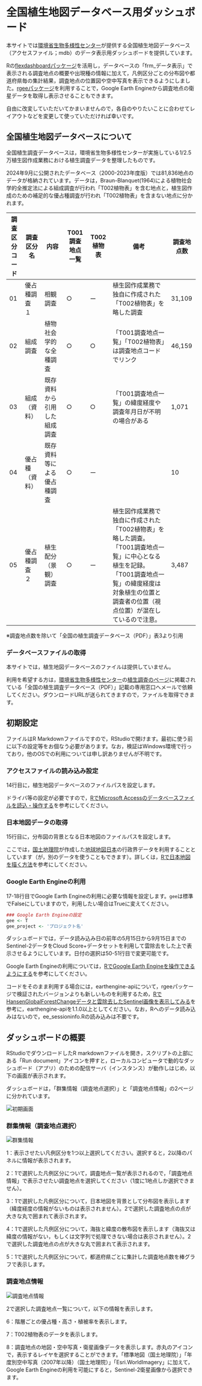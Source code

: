 # 全国植生地図データベース用ダッシュボード
本サイトでは<a href="https://www.biodic.go.jp/">環境省生物多様性センター</a>が提供する全国植生地図データベース（アクセスファイル；mdb）のデータ表示用ダッシュボードを提供しています。

Rの<a href="https://pkgs.rstudio.com/flexdashboard/">flexdashboardパッケージ</a>を活用し，データベースの「frm_データ表示」で表示される調査地点の概要や出現種の情報に加えて，凡例区分ごとの分布図や都道府県毎の集計結果，調査地点の位置図や空中写真を表示できるようにしました。<a href="https://github.com/r-spatial/rgee">rgeeパッケージ</a>を利用することで，Google Earth Engineから調査地点の衛星データを取得し表示させることもできます。

自由に改変していただいてかまいませんので，各自のやりたいことに合わせてレイアウトなどを変更して使っていただければ幸いです。

## 全国植生地図データベースについて
全国植生調査データベースは，環境省生物多様性センターが実施している1/2.5万植生図作成業務における植生調査データを整理したものです。

2024年9月に公開されたデータベース（2000-2023年度版）では81,836地点のデータが格納されています。データは，Braun-Blanquet(1964)による植物社会学的全推定法による組成調査が行われ「T002植物表」を含む地点と，植生図作成のための補足的な優占種調査が行われ「T002植物表」を含まない地点に分かれます。

| 調査区分コード | 調査区分名 | 内容 | T001調査地点一覧 | T002植物表 | 備考 | 調査地点数 |
| -- | -------------- | --------| -------------- | ---------- | ---- | --------- |
| 01 | 優占種調査　１ | 相観調査 | ○ | ー | 植生図作成業務で独自に作成された「T002植物表」を略した調査 | 31,109 |
| 02 | 組成調査  | 植物社会学的な全種調査 | ○ | ○ | 「T001調査地点一覧」「T002植物表」は調査地点コードでリンク | 46,159 |
| 03 | 組成（資料） | 既存資料から引用した組成調査 | ○ | ○ | 「T001調査地点一覧」の緯度経度や調査年月日が不明の場合がある | 1,071 |
| 04 | 優占種（資料） | 既存資料等による優占種調査 | ○ | ー |  | 10 |
| 05 | 優占種調査　２ | 植生配分（景観）調査 | ○ | ー | 植生図作成業務で独自に作成された「T002植物表」を略した調査。「T001調査地点一覧」に中心となる植生を記録。「T001調査地点一覧」の緯度経度は対象植生の位置と調査者の位置（視点位置）が混在しているので注意。 | 3,487 |

※調査地点数を除いて「全国の植生調査データベース（PDF）」表3より引用

### データベースファイルの取得
本サイトでは，植生地図データベースのファイルは提供していません。

利用を希望する方は，<a href="https://www.biodic.go.jp/">環境省生物多様性センター</a>の<a href="http://gis.biodic.go.jp/webgis/sc-006.html">植生調査のページ</a>に掲載されている「全国の植生調査データベース（PDF）」記載の専用窓口へメールで依頼してください。ダウンロードURLが送られてきますので，ファイルを取得できます。

## 初期設定
ファイルはR Markdownファイルですので，RStudioで開けます。最初に使う前に以下の設定等をお個なう必要があります。なお，検証はWindows環境で行っており，他のOSでの利用については申し訳ありませんが不明です。
### アクセスファイルの読み込み設定
14行目に，植生地図データベースのファイルパスを設定します。

ドライバ等の設定が必要ですので，<a href="https://zenn.dev/carook/articles/carook-zenn-r-access">RでMicrosoft Accessのデータベースファイルを読込・操作する</a>を参考にしてください。

### 日本地図データの取得
15行目に，分布図の背景となる日本地図のファイルパスを設定します。

ここでは，<a href="https://www.gsi.go.jp/top.html">国土地理院</a>が作成した<a href="https://www.gsi.go.jp/kankyochiri/gm_jpn.html">地球地図日本</a>の行政界データを利用することとしています（が，別のデータを使うこともできます）。詳しくは，<a href="https://zenn.dev/carook/articles/carook-zenn-r-mapjapan#ベクタ境界データの利用（tmap，ggplot2）">Rで日本地図を描く方法</a>を参考にしてください。

### Google Earth Engineの利用
17-18行目でGoogle Earth Engineの利用に必要な情報を設定します。```gee```は標準でFalseにしていますので，利用したい場合はTrueに変えてください。

```R
### Google Earth Engineの設定
gee <- T
gee_project <- 'プロジェクト名'
```
ダッシュボードでは，データ読み込み日の前年の5月15日から9月15日までのSentinel-2データをCloud Score+データセットを利用して雲除去をした上で表示させるようにしています。日付の選択は50-51行目で変更可能です。

Google Earth Engineの利用については，<a href="https://zenn.dev/carook/articles/carook-zenn-r-rgee01">RでGoogle Earth Engineを操作できるようにする</a>を参考にしてください。

コードをそのまま利用する場合には，earthengine-apiについて，rgeeパッケージで検証されたバージョンよりも新しいものを利用するため，<a href="https://zenn.dev/carook/articles/carook-zenn-r-rgee07">RでHansenGlobalForestChangeデータと雲除去したSentinel画像を表示してみる</a>を参考に，earthengine-apiを1.1.0以上としてください。なお，Rへのデータ読み込みはないので，ee_sessioninfo.Rの読み込みは不要です。

## ダッシュボードの概要

RStudioでダウンロードしたR markdownファイルを開き，スクリプトの上部にある「Run document」アイコンを押すと，ローカルコンピュータで動的なダッシュボード（アプリ）のための配信サーバ（インスタンス）が動作しはじめ，以下の画面が表示されます。

ダッシュボードは，「群集情報（調査地点選択）」と「調査地点情報」の2ページに分かれています。

![初期画面](./vegsurveydb_dashboard-1.png)

### 群集情報（調査地点選択）
![群集情報](./vegsurveydb_dashboard-2.png)

1：表示させたい凡例区分を1つ以上選択してください。選択すると，2以降のパネルに情報が表示されます。

2：1で選択した凡例区分について，調査地点一覧が表示されるので，「調査地点情報」で表示させたい調査地点を選択してください（1度に1地点しか選択できません）。

3：1で選択した凡例区分について，日本地図を背景として分布図を表示します（緯度経度の情報がないものは表示されません）。2で選択した調査地点の点が大きな丸で囲まれて表示されます。

4：1で選択した凡例区分について，海抜と緯度の散布図を表示します（海抜又は緯度の情報がない，もしくは文字列で処理できない場合は表示されません）。2で選択した調査地点の点が大きな丸で囲まれて表示されます。

5：1で選択した凡例区分について，都道府県ごとに集計した調査地点数を棒グラフで表示します。

### 調査地点情報
![調査地点情報](./vegsurveydb_dashboard-3.png)

2で選択した調査地点一覧について，以下の情報を表示します。

6：階層ごとの優占種・高さ・植被率を表示します。

7：T002植物表のデータを表示します。

8：調査地点の地図・空中写真・衛星画像データを表示します。赤丸のアイコンで，表示するレイヤを選択することができます。「標準地図（国土地理院）」「年度別空中写真（2007年以降）（国土地理院）」「Esri.WorldImagery」に加えて，Google Earth Engineの利用を可能にすると，Sentinel-2衛星画像から選択できます。
